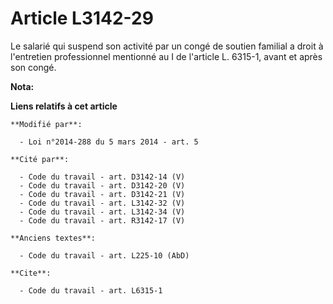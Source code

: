 # Article L3142-29

Le salarié qui suspend son activité par un congé de soutien familial a droit à l'entretien professionnel mentionné au I de
l'article L. 6315-1, avant et après son congé.

**Nota:**



**Liens relatifs à cet article**

	**Modifié par**:

	  - Loi n°2014-288 du 5 mars 2014 - art. 5

	**Cité par**:

	  - Code du travail - art. D3142-14 (V)
	  - Code du travail - art. D3142-20 (V)
	  - Code du travail - art. D3142-21 (V)
	  - Code du travail - art. L3142-32 (V)
	  - Code du travail - art. L3142-34 (V)
	  - Code du travail - art. R3142-17 (V)

	**Anciens textes**:

	  - Code du travail - art. L225-10 (AbD)

	**Cite**:

	  - Code du travail - art. L6315-1
